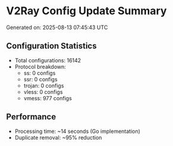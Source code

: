 # V2Ray Config Update Summary
Generated on: 2025-08-13 07:45:43 UTC

## Configuration Statistics
- Total configurations: 16142
- Protocol breakdown:
  - ss: 0 configs
  - ssr: 0 configs
  - trojan: 0 configs
  - vless: 0 configs
  - vmess: 977 configs

## Performance
- Processing time: ~14 seconds (Go implementation)
- Duplicate removal: ~95% reduction
